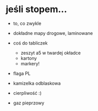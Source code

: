 jeśli stopem...
===============

* to, co zwykle

* dokładne mapy drogowe, laminowane
* coś do tabliczek
	* zeszyt a5 w twardej okładce
	* kartony
	* markery!
* flaga PL
* kamizelka odblaskowa
* cierpliwość :)
* gaz pieprzowy

